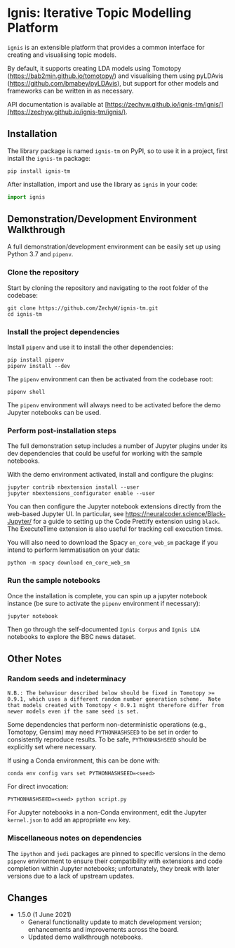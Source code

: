 # Ignis: Iterative Topic Modelling Platform

`ignis` is an extensible platform that provides a common interface for creating and visualising topic models.

By default, it supports creating LDA models using Tomotopy (https://bab2min.github.io/tomotopy/) and visualising them using pyLDAvis (https://github.com/bmabey/pyLDAvis), but support for other models and frameworks can be written in as necessary.

API documentation is available at [https://zechyw.github.io/ignis-tm/ignis/](https://zechyw.github.io/ignis-tm/ignis/).

## Installation

The library package is named `ignis-tm` on PyPI, so to use it in a project, first install the `ignis-tm` package:

```shell
pip install ignis-tm
```

After installation, import and use the library as `ignis` in your code:

```python
import ignis
```

## Demonstration/Development Environment Walkthrough

A full demonstration/development environment can be easily set up using Python 3.7 and `pipenv`.

### Clone the repository

Start by cloning the repository and navigating to the root folder of the codebase:

```shell
git clone https://github.com/ZechyW/ignis-tm.git
cd ignis-tm
```

### Install the project dependencies

Install `pipenv` and use it to install the other dependencies:

```shell
pip install pipenv
pipenv install --dev
```

The `pipenv` environment can then be activated from the codebase root:

```shell
pipenv shell
```

The `pipenv` environment will always need to be activated before the demo Jupyter notebooks can be used. 

### Perform post-installation steps

The full demonstration setup includes a number of Jupyter plugins under its dev dependencies that could be useful for working with the sample notebooks.

With the demo environment activated, install and configure the plugins:

```shell
jupyter contrib nbextension install --user
jupyter nbextensions_configurator enable --user 
```

You can then configure the Jupyter notebook extensions directly from the web-based Jupyter UI.  In particular, see https://neuralcoder.science/Black-Jupyter/ for a guide to setting up the Code Prettify extension using `black`.  The ExecuteTime extension is also useful for tracking cell execution times.

You will also need to download the Spacy `en_core_web_sm` package if you intend to perform lemmatisation on your data:

```shell
python -m spacy download en_core_web_sm
```

### Run the sample notebooks

Once the installation is complete, you can spin up a jupyter notebook instance (be sure to activate the `pipenv` environment if necessary):

```shell
jupyter notebook
```

Then go through the self-documented `Ignis Corpus` and `Ignis LDA` notebooks to explore the BBC news dataset.

## Other Notes

### Random seeds and indeterminacy
```text
N.B.: The behaviour described below should be fixed in Tomotopy >= 0.9.1, which uses a different random number generation scheme.  Note that models created with Tomotopy < 0.9.1 might therefore differ from newer models even if the same seed is set.
```

Some dependencies that perform non-deterministic operations (e.g., Tomotopy, Gensim) may need `PYTHONHASHSEED` to be set in order to consistently reproduce results.  To be safe, `PYTHONHASHSEED` should be explicitly set where necessary.  

If using a Conda environment, this can be done with:
```shell
conda env config vars set PYTHONHASHSEED=<seed>
```

For direct invocation:
```shell
PYTHONHASHSEED=<seed> python script.py
```

For Jupyter notebooks in a non-Conda environment, edit the Jupyter `kernel.json` to add an appropriate `env` key.

### Miscellaneous notes on dependencies

The `ipython` and `jedi` packages are pinned to specific versions in the demo `pipenv` environment to ensure their compatibility with extensions and code completion within Jupyter notebooks; unfortunately, they break with later versions due to a lack of upstream updates.

## Changes

- 1.5.0 (1 June 2021)
    - General functionality update to match development version; enhancements and improvements across the board.
    - Updated demo walkthrough notebooks.